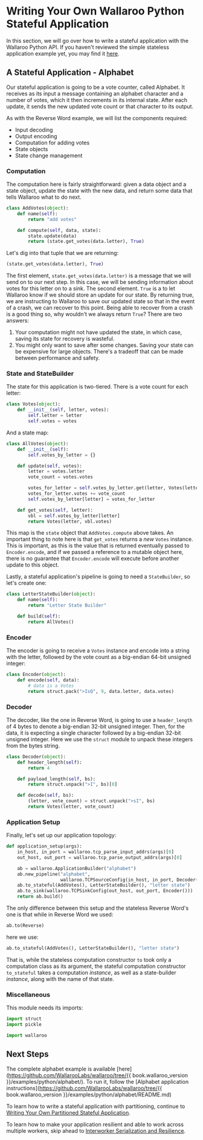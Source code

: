 # Writing Your Own Wallaroo Python Stateful Application

In this section, we will go over how to write a stateful application with the Wallaroo Python API. If you haven't reviewed the simple stateless application example yet, you may find it [here](writing-your-own-application.md).

## A Stateful Application - Alphabet

Our stateful application is going to be a vote counter, called Alphabet. It receives as its input a message containing an alphabet character and a number of votes, which it then increments in its internal state. After each update, it sends the new updated vote count or that character to its output.

As with the Reverse Word example, we will list the components required:

* Input decoding
* Output encoding
* Computation for adding votes
* State objects
* State change management

### Computation

The computation here is fairly straightforward: given a data object and a state object, update the state with the new data, and return some data that tells Wallaroo what to do next.

```python
class AddVotes(object):
    def name(self):
        return "add votes"

    def compute(self, data, state):
        state.update(data)
        return (state.get_votes(data.letter), True)
```

Let's dig into that tuple that we are returning:

```python
(state.get_votes(data.letter), True)
```

The first element, `state.get_votes(data.letter)` is a message that we will send on to our next step. In this case, we will be sending information about votes for this letter on to a sink. The second element. `True` is a to let Wallaroo know if we should store an update for our state. By returning true, we are instructing to Wallaroo to save our updated state so that in the event of a crash, we can recover to this point. Being able to recover from a crash is a good thing so, why wouldn't we always return `True`? There are two answers:

1. Your computation might not have updated the state, in which case, saving its state for recovery is wasteful.
2. You might only want to save after some changes. Saving your state can be expensive for large objects. There's a tradeoff that can be made between performance and safety.

### State and StateBuilder

The state for this application is two-tiered. There is a vote count for each letter:

```python
class Votes(object):
    def __init__(self, letter, votes):
        self.letter = letter
        self.votes = votes
```

And a state map:

```python
class AllVotes(object):
    def __init__(self):
        self.votes_by_letter = {}

    def update(self, votes):
        letter = votes.letter
        vote_count = votes.votes

        votes_for_letter = self.votes_by_letter.get(letter, Votes(letter, 0))
        votes_for_letter.votes += vote_count
        self.votes_by_letter[letter] = votes_for_letter

    def get_votes(self, letter):
        vbl = self.votes_by_letter[letter]
        return Votes(letter, vbl.votes)
```

This map is the `state` object that `AddVotes.compute` above takes.
An important thing to note here is that `get_votes` returns a _new_ `Votes` instance. This is important, as this is the value that is returned eventually passed to `Encoder.encode`, and if we passed a reference to a mutable object here, there is no guarantee that `Encoder.encode` will execute before another update to this object.

Lastly, a stateful application's pipeline is going to need a `StateBuilder`, so let's create one:

```python
class LetterStateBuilder(object):
    def name(self):
        return "Letter State Builder"

    def build(self):
        return AllVotes()
```

### Encoder
The encoder is going to receive a `Votes` instance and encode into a string with the letter, followed by the vote count as a big-endian 64-bit unsigned integer:

```python
class Encoder(object):
    def encode(self, data):
        # data is a Votes
        return struct.pack(">IsQ", 9, data.letter, data.votes)
```

### Decoder

The decoder, like the one in Reverse Word, is going to use a `header_length` of 4 bytes to denote a big-endian 32-bit unsigned integer. Then, for the data, it is expecting a single character followed by a big-endian 32-bit unsigned integer. Here we use the `struct` module to unpack these integers from the bytes string.

```python
class Decoder(object):
    def header_length(self):
        return 4

    def payload_length(self, bs):
        return struct.unpack(">I", bs)[0]

    def decode(self, bs):
        (letter, vote_count) = struct.unpack(">sI", bs)
        return Votes(letter, vote_count)
```

### Application Setup

Finally, let's set up our application topology:

```python
def application_setup(args):
    in_host, in_port = wallaroo.tcp_parse_input_addrs(args)[0]
    out_host, out_port = wallaroo.tcp_parse_output_addrs(args)[0]

    ab = wallaroo.ApplicationBuilder("alphabet")
    ab.new_pipeline("alphabet",
                    wallaroo.TCPSourceConfig(in_host, in_port, Decoder()))
    ab.to_stateful(AddVotes(), LetterStateBuilder(), "letter state")
    ab.to_sink(wallaroo.TCPSinkConfig(out_host, out_port, Encoder()))
    return ab.build()
```

The only difference between this setup and the stateless Reverse Word's one is that while in Reverse Word we used:

```python
ab.to(Reverse)
```

here we use:

```python
ab.to_stateful(AddVotes(), LetterStateBuilder(), "letter state")
```

That is, while the stateless computation constructor `to` took only a computation class as its argument, the stateful computation constructor `to_stateful` takes a computation _instance_, as well as a state-builder _instance_, along with the name of that state.

### Miscellaneous

This module needs its imports:
```python
import struct
import pickle

import wallaroo
```

## Next Steps

The complete alphabet example is available [here](https://github.com/WallarooLabs/wallaroo/tree/{{ book.wallaroo_version }}/examples/python/alphabet/). To run it, follow the [Alphabet application instructions](https://github.com/WallarooLabs/wallaroo/tree/{{ book.wallaroo_version }}/examples/python/alphabet/README.md)

To learn how to write a stateful application with partitioning, continue to [Writing Your Own Partitioned Stateful Application](writing-your-own-partitioned-stateful-application.md).

To learn how to make your application resilient and able to work across multiple workers, skip ahead to [Interworker Serialization and Resilience](interworker-serialization-and-resilience.md).
